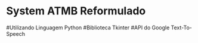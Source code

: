 # System ATMB Reformulado
#Utilizando Linguagem Python
#Biblioteca Tkinter
#API do Google Text-To-Speech